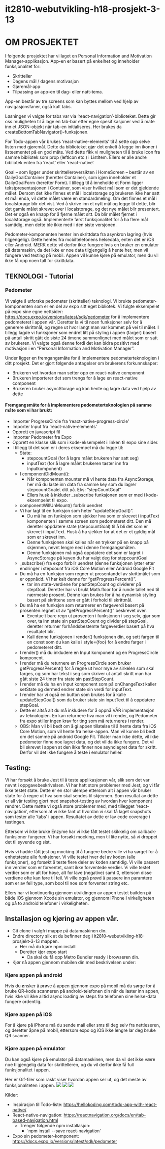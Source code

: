 # it2810-webutvikling-h18-prosjekt-3-13

# OM PROSJEKTET
I følgende prosjektet har vi laget en Personal Information and Motivation Manager-applikasjon. App-en er basert på enkelhet og inneholder funksjonalitet for:

 - Skritteller
 - Dagens mål / dagens motivasjon
 - Gjøremål-app
 - Tilpassing av app-en til dag- eller natt-tema.



App-en består av tre screens som kan byttes mellom ved hjelp av navigasjonsfaner, også kalt tabs. 



Løsningen vi valgte for tabs var via ‘react-navigation’-biblioteket. Dette gir oss muligheten til å lage en tab-bar etter egne spesifikasjoner ved å mate inn et JSON-objekt når tab-en initialiseres. Her brukes da createBottomTabNavigator()-funksjonen.



For Todo-appen vår brukes ‘react-native-elements’ til å sette opp selve listen med gjøremål. Dette da biblioteket gjør det enkelt å legge inn ikoner i listeementet på en god måte. Ved dette fikk vi muligheten til å bruke Icon fra samme bibliotek som prop (leftIcon etc.) i ListItem. Ellers er alle andre bibliotek enten fra ’react’ eller ‘react-native’. 

Goal – som ligger under skrittelleroversikten i HomeScreen – består av en DailyGoalContainer (heretter Container), som igjen inneholder et DailyGoalForm (heretter Form). I tillegg til å inneholde et Form ligger tekstpresentasjonen i Container, som viser hvilket mål som er det gjeldende målet. Dersom det ikke finnes et mål i localstorage og brukeren ikke har satt et mål enda, vil dette målet være en standardmeling. Om det finnes et mål i localstorage blir det vist. Ved å skrive inn et nytt mål og legge til dette, blir det gamle målet skrevet over i localstorage, og det nye målet blir presentert. Det er også en knapp for å fjerne målet sitt. Da blir målet fjernet i localstorage også. Implementerte først funksjonalitet for å ha flere mål samtidig, men dette ble ikke med i den siste versjonen.

Pedometer-komponenten henter inn skrittdata fra asynkron lagring (hvis tilgjengelig). Dette hentes fra mobiltelefonens helsedata, enten det er iOS eller Android. MERK dette vil derfor ikke fungere hvis en bruker en emulator på datamaskin, da det ikke er noe data tilgjengelig å hente her, men vil fungere ved testing på mobil. Appen vil kunne kjøre på emulator, men du vil ikke få opp noen tall for skrittdata.


## TEKNOLOGI - Tutorial

### Pedometer
Vi valgte å utforske pedometer (skritteller) teknologi. Vi brukte pedometer-komponenten som er en del av expo sitt eget bibliotek. Vi fulgte eksempelet på expo sine egne nettsider: https://docs.expo.io/versions/latest/sdk/pedometer for å implementere pedometeret i appen vår. Deretter la vi til noen funksjoner selv for å generere skrittmål, og regne ut hvor langt man var kommet på vei til målet. I tillegg lagde vi funksjoner som endret litt på styling i appen (farger) basert på antall skritt gått de siste 24 timene sammenlignet med målet som er satt av brukeren. Vi valgte også denne fordi det kan bidra positivt med motivasjon i en “Personal Information and Motivation Manager”.


Under ligger en fremgangsmåte for å implementere pedometerteknologien i ditt prosjekt. Det er gjort følgende antagelser om brukerens forkunnskaper: 
 - Brukeren vet hvordan man setter opp en react-native component
 - Brukeren importerer det som trengs for å lage en react-native component
 - Brukeren bruker asyncStorage og kan hente og lagre data ved hjelp av dette


#### Fremgangsmåte for å implementere pedometerteknologien på samme måte som vi har brukt:


- Importer ProgressCircle fra ‘react-native-progress-circle’
- Importer Input fra ‘react-native-elements’
- Opprett en javascript fil 
- Importer Pedometer fra Expo
- Opprett en klasse slik som i kode-eksempelet i linken til expo sine sider.
- I tillegg til det som er i deres eksempel må du legge til:
  - State:
    - stepcountGoal (for å lagre målet brukeren har satt seg)
    - inputText (for å lagre målet brukeren taster inn fra Inputkomponent)
   - I componentDidMount():
      - Når komponenten mounter må vi hente data fra AsyncStorage, her må du laste inn data fra samme key som du lagrer stepcountGoalet ditt på. Eks: “stepCountGoal”
      - Ellers husk å inkluder _subscribe funksjonen som er med i kode-eksempelet til expo.
  - componentWillUnMount() forblir uendret
  - Vi har lagt til en funksjon som heter “updateStepGoal()”.
     - Du må ha en funksjon som sjekker hva som er skrevet i inputText komponenten i samme screen som pedometeret ditt. Den må deretter oppdatere state (stepcountGoal) til å bli det som er skrevet i inputText. Husk å ha sjekker for at det er et gyldig mål som er skrevet inn.
    - Denne funksjonen skal kalles når en trykker på en knapp på skjermen, nevnt lengre ned i denne fremgangsmåten.
    - Denne funksjonen må også oppdatere det som er lagret i AsyncStorage på keyen du har valgt deg for stepcountGoal
  - _subscribe() fra expo forblir uendret (denne funksjonen lytter etter endringer i stepcount fra iOS Core Motion eller Android Google Fit
  - Du må ha en funksjon som regner ut prosentandel av skrittmålet som er oppnådd. Vi har kalt denne for “getProgressPercent()”.
    - tar inn state-verdiene for pastStepCount og dividerer på stepGoal. Deretter har vi brukt Math.floor for å runde tallet ned til nærmeste prosent. Denne kan brukes for å ha dynamisk styling basert på skrittene som er gått i forhold til skrittmål.
  - Du må ha en funksjon som returnerer en fargeverdi basert på prosenten regnet ut av “getProgressPercent()” beskrevet over.
    - Eventuelt bare regn ut prosenten i funksjonen i seg selv, gjør som over, ta inn state sin pastStepCount og divider på stepGoal, deretter returner forhåndsbestemte fargeverdier basert på hva resultatet blir.
    - Kall denne funksjonen i render() funksjonen din, og sett fargen til en const som du kan kalle i style={foo} for å endre farger i pedometeret ditt.
  - I render() må du inkludere en Input komponent og en ProgressCircle komponent.
  - I render må du returnere en ProgressCircle som bruker getProgressPercent() for å regne ut hvor mye av sirkelen som skal farges, og som har tekst i seg som skriver ut antall skritt man har gått siste 24 timer fra state sin pastStepCount.
  - I render må du ha en Input komponent som på onChangeText kaller setState og dermed endrer state sin verdi for inputText.
  - I render har vi også en button som brukes for å kalle updateStepGoal() som da bruker state sin inputText til å oppdatere stepGoal.
  - Dette er altså alt du må inkludere for å oppnå VÅR implementasjon av teknologien. En kan returnere hva man vil i render, og Pedometer fra expo stiller ingen krav for ting som må returneres i render.
  - OBS: Man vil bli bedt om å gi appen tillatelse til å hente data fra iOS Core Motion, som vil hente fra helse-appen. Man vil kunne bli bedt om det samme på android Google Fit. Tillater man ikke dette, vil ikke pedometer finne noe lagret data, og det vil da ikke fungere. Det vil bli skrevet i appen at den ikke finner noe asynclagret data for skritt. Derfor vil det ikke fungere å teste i emulator heller.

## Testing:

Vi har forsøkt å bruke Jest til å teste applikasjonen vår, slik som det var nevnt i oppgavebeskrivelsen. Vi har hatt store problemer med Jest, og vi får ikke testet state. Dette er en stor ulempe ettersom alt i appen vår bruker state for å regne ut hva som skal sendes til skjermen. Som resultat av dette er all vår testing gjort med snapshot-testing av hvordan hver komponent rendrer. Dette møtte vi også store problemer med, med tillegget ‘react-navigation’, ettersom at vi ikke fant ut hvordan vi skal få laget snapshots som tester alle ‘tabs’ i appen. Resultatet av dette er lav code coverage i testingen.

Ettersom vi ikke bruke Enzyme har vi ikke fått testet skikkelig om callback-funksjoner fungerer. Vi har forsøkt mocking, men til lite nytte, så vi droppet det til syvende og sist. 

Hvis vi hadde fått jest og mocking til å fungere bedre ville vi ha sørget for å enhetsteste alle funksjoner. Vi ville testet hver del av koden (alle funksjoner), og forsøkt å teste flere deler av koden samtidig. Vi ville passert inn verdier som er forventet, samt ikke forventede verdier. Vi ville testet verdier som er alt for høye, alt for lave (negative) samt 0, ettersom disse verdiene ofte kan føre til feil. Vi ville også prøvd å passere inn paramtere som er av feil type, som bool til noe som forventer string etc. 

Ellers har vi kontinuerlig gjennom utviklingen av appen testet builden på både iOS gjennom Xcode sin emulator, og gjennom iPhone i virkeligheten og på to android telefoner i virkeligheten. 


## Installasjon og kjøring av appen vår.

 - Git clone i valgfri mappe på datamaskinen din.
 - Endre directory slik at du befinner deg i it2810-webutvikling-h18-prosjekt-3-13 mappen. 
     - Her må du kjøre npm install
     - Deretter kjør expo start
        - Da skal du få opp Metro Bundler ready i browseren din.
 - Kjør nå appen gjennom mobilen din med beskrivelsen under:

### Kjøre appen på android
Hvis du ønsker å prøve å appen gjennom expo på mobil må du sørge for å bruke QR-kode scanneren på android-telefonen din når du laster inn appen, hvis ikke vil ikke alltid async loading av steps fra telefonen sine helse-data fungere ordentlig. 

### Kjøre appen på iOS
For å kjøre på iPhone må du sende mail eller sms til deg selv fra nettleseren, og deretter åpne på mobil, ettersom expo og iOS ikke lengre lar deg bruke QR scanner. 

### Kjøre appen på emulator
Du kan også kjøre på emulator på datamaskinen, men da vil det ikke være noe tilgjengelig data for skrittelleren, og du vil derfor ikke få full funksjonalitet i appen.





Her er Gif-filer som raskt viser hvordan appen ser ut, og det meste av funksjonaliteten i appen.
![](homeScreenSmaller.gif) ![](todoScreenSmaller.gif) ![](settingsScreenSmaller.gif)

Kilder:
- Inspirasjon til Todo-liste: https://hellokoding.com/todo-app-with-react-native/
- React-native-navigation: https://reactnavigation.org/docs/en/tab-based-navigation.html
  - Trenger følgende npm installasjon:
    - 'npm install --save react-navigation'
- Expo sin pedometer-komponent: https://docs.expo.io/versions/latest/sdk/pedometer
